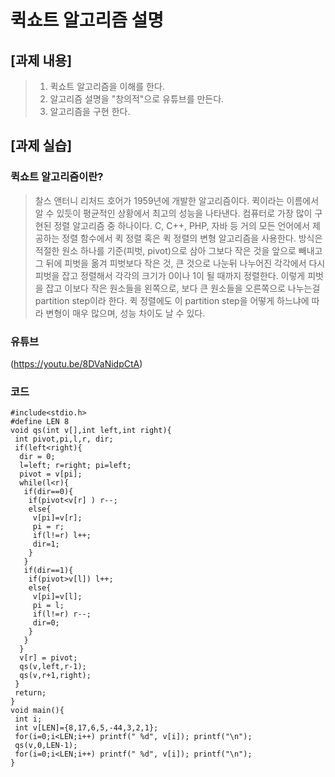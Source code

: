 # 퀵쇼트 알고리즘 설명


## [과제 내용]

> 1. 퀵쇼트 알고리즘을 이해를 한다.
> 2. 알고리즘 설명을 "창의적"으로 유튜브를 만든다.
> 3. 알고리즘을 구현 한다.


## [과제 실습]

### 퀵쇼트 알고리즘이란?

>찰스 앤터니 리처드 호어가 1959년에 개발한 알고리즘이다. 퀵이라는 이름에서 알 수 있듯이 평균적인 상황에서 최고의 성능을 나타낸다. 컴퓨터로 가장 많이 구현된 정렬 알고리즘 중 하나이다. C, C++, PHP, 자바 등 거의 모든 언어에서 제공하는 정렬 함수에서 퀵 정렬 혹은 퀵 정렬의 변형 알고리즘을 사용한다. 방식은 적절한 원소 하나를 기준(피벗, pivot)으로 삼아 그보다 작은 것을 앞으로 빼내고 그 뒤에 피벗을 옮겨 피벗보다 작은 것, 큰 것으로 나눈뒤 나누어진 각각에서 다시 피벗을 잡고 정렬해서 각각의 크기가 0이나 1이 될 때까지 정렬한다. 이렇게 피벗을 잡고 이보다 작은 원소들을 왼쪽으로, 보다 큰 원소들을 오른쪽으로 나누는걸 partition step이라 한다. 퀵 정렬에도 이 partition step을 어떻게 하느냐에 따라 변형이 매우 많으며, 성능 차이도 날 수 있다.

### 유튜브

(https://youtu.be/8DVaNidpCtA)

### 코드

```
#include<stdio.h>
#define LEN 8
void qs(int v[],int left,int right){
 int pivot,pi,l,r, dir;
 if(left<right){
  dir = 0;
  l=left; r=right; pi=left; 
  pivot = v[pi];
  while(l<r){
   if(dir==0){
    if(pivot<v[r] ) r--;
    else{
     v[pi]=v[r];
     pi = r;
     if(l!=r) l++;
     dir=1;
    }   
   }
   if(dir==1){
    if(pivot>v[l]) l++;
    else{
     v[pi]=v[l];
     pi = l;
     if(l!=r) r--;
     dir=0;
    }   
   }
  }
  v[r] = pivot;
  qs(v,left,r-1);
  qs(v,r+1,right);
 }
 return;
}
void main(){
 int i;
 int v[LEN]={8,17,6,5,-44,3,2,1};
 for(i=0;i<LEN;i++) printf(" %d", v[i]); printf("\n");
 qs(v,0,LEN-1);
 for(i=0;i<LEN;i++) printf(" %d", v[i]); printf("\n");
}
```

